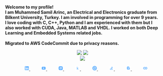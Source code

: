 <b>Welcome to my profile!<br>
I am Muhammed Samil Arinc, an Electrical and Electronics graduate from Bilkent University, Turkey. I am involved in programming for over 9 years. I love coding with C, C++, Python and I am experienced with them but I also worked with CUDA, Java, MATLAB and VHDL. I worked on both Deep Learning and Embedded Systems related jobs. <br><br> Migrated to AWS CodeCommit due to privacy reasons. <b>

<p align="center">
<img height="150" src="https://github-readme-stats.vercel.app/api?username=samilarinc&count_private=true&show_icons=true&include_all_commits=false&hide_border=true&hide_title=true&theme=chartreuse-dark" />
<img height="150" src="https://github-readme-streak-stats.herokuapp.com?user=samilarinc&theme=chartreuse-dark&hide_border=true&fire=DD2727"/> <br>
<img height="150" src="https://github-readme-stats.vercel.app/api/top-langs/?username=samilarinc&layout=compact&theme=chartreuse-dark&hide=jupyter%20notebook,html&hide_border=true"/>
</p>

<div align="center">
    <img width="4%" />
    <a href="https://www.linkedin.com/in/samil-arinc">
        <img src="logo-social-linkedin.png" width="3%"/>
    </a>
    &nbsp;&nbsp;&nbsp;
    <img width="4%" />
    <a href="https://www.youtube.com/channel/UCN0oZpqN-IIXBKySwN7tK8Q">
        <img src="logo-social-youtube.png" width="3%"/>
    </a>
    &nbsp;&nbsp;&nbsp;
    <img width="4%" />
    <a href="https://www.instagram.com/samilarinc/">
        <img src="logo-social-instagram.png" width="3%"/>
    </a>
    &nbsp;&nbsp;&nbsp;
    <img width="4%" />
    <a href="https://www.kaggle.com/amilarn">
        <img src="logo-kaggle-small.png" width="3%"/>
    </a>
    &nbsp;&nbsp;&nbsp;
    <img width="4%" />
    <a href="https://samilarinc.github.io/">
        <img src="logo-website.png" width="3%"/>
    </a>
    &nbsp;&nbsp;&nbsp;
    <img width="4%" />
    <a href="https://stackoverflow.com/users/16569581/samilarinc">
        <img src="logo-social-stackoverflow.png" width="3%"/>
    </a>
    &nbsp;&nbsp;&nbsp;
    <img width="4%" />
    <a href="https://samilarinc.blogspot.com">
        <img src="logo-social-blogger.png" width="3%"/>
    </a>
    &nbsp;&nbsp;&nbsp;
    <img width="4%" />
    <a href="https://drive.google.com/drive/folders/1fGFVWlicl0kFHnXnLA3vh9mIa0yzwy1I?usp=sharing">
        <img src="logo-colab.png" width="3%"/>
    </a>
</div>
